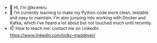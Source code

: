 - 👋 Hi, I’m @kcereru
- 🌱 I’m currently learning to make my Python code more clean, testable and easy to maintain. I'm also jumping into working with Docker and Kafka, which I've heard a lot about but not touched much until recently.  
- 📫 How to reach me: contact me on LinkedIn https://www.linkedin.com/in/kc-maddever/

<!---
kcereru/kcereru is a ✨ special ✨ repository because its `README.md` (this file) appears on your GitHub profile.
You can click the Preview link to take a look at your changes.
--->
